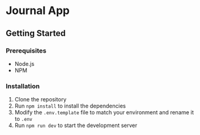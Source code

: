 # Journal App

## Getting Started

### Prerequisites

-   Node.js
-   NPM

### Installation

1. Clone the repository
2. Run `npm install` to install the dependencies
3. Modify the `.env.template` file to match your environment and rename it to `.env`
4. Run `npm run dev` to start the development server
